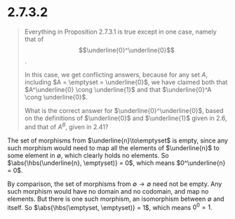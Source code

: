 # 2.7.3.2 

> Everything in Proposition 2.7.3.1 is true except in one case, namely that of
> $$\underline{0}^\underline{0}$$.
> 
> In this case, we get conflicting answers, because for any set $A$, including
> $A = \emptyset = \underline{0}$, we have claimed both that $A^\underline{0}
> \cong \underline{1}$ and that $\underline{0}^A \cong \underline{0}$.
> 
> What is the correct answer for $\underline{0}^\underline{0}$, based on the
> definitions of $\underline{0}$ and $\underline{1}$ given in 2.6, and that of
> $A^B$, given in 2.41?

The set of morphisms from $\underline{n}\to\emptyset$ is empty, since any such
morphism would need to map all the elements of $\underline{n}$ to some
element in $\emptyset$, which clearly holds no elements. So
$\abs{\hbs(\underline{n}, \emptyset)} = 0$, which means $0^\underline{n} = 0$.

By comparison, the set of morphisms from $\emptyset\to\emptyset$ need not be
empty. Any such morphism would have no domain and no codomain, and map no
elements. But there is one such morphism, an isomorphism between $\emptyset$ and
itself. So $\abs{\hbs(\emptyset, \emptyset)} = 1$, which means $0^0 = 1$.
